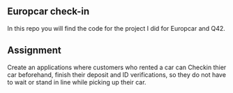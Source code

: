 ## Europcar check-in

In this repo you will find the code for the project I did for Europcar and Q42. 

## Assignment
Create an applications where customers who rented a car can Checkin thier car beforehand, finish their deposit and ID verifications, so they do not have to wait or stand in line while picking up their car.

